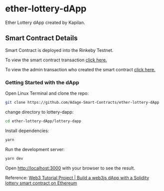 # ether-lottery-dApp
Ether Lottery dApp created by Kapilan.

## Smart Contract Details
Smart Contract is deployed into the Rinkeby Testnet.

To view the smart contract transaction [click here.](https://rinkeby.etherscan.io/address/0x1a6f63aeFa9FA742D6987FeE3F3127E15442b757)

To view the admin transaction who created the smart contract [click here.](https://rinkeby.etherscan.io/address/0xD5E28d615AB9052039e57bDe6F5CbdfDDaeaD41d)

### Getting Started with the dApp
Open Linux Terminal and clone the repo:
```bash
git clone https://github.com/Adage-Smart-Contracts/ether-lottery-dApp
```

change directory to lottery-dapp:
```bash
cd ether-lottery-dApp/lottery-dapp
```

Install dependencies:
```bash
yarn
```

Run the development server:
```bash
yarn dev
```
Open [http://localhost:3000](http://localhost:3000) with your browser to see the result.

Reference: [Web3 Tutorial Project | Build a web3js dApp with a Solidity lottery smart contract on Ethereum](https://youtu.be/8ElPDw0laIo)
